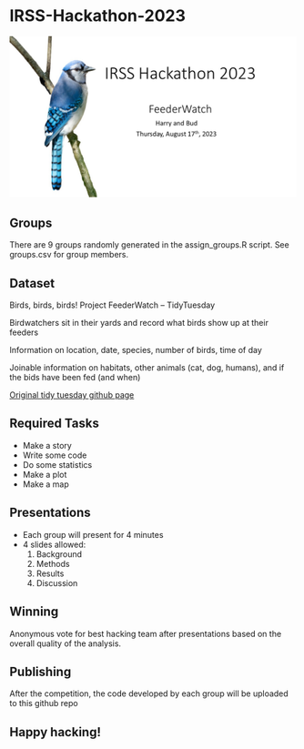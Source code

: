 # IRSS-Hackathon-2023

<img src="slides\Slide1.JPG" alt="bird" width="600"/>

## Groups

There are 9 groups randomly generated in the assign_groups.R script. See groups.csv for group members.

## Dataset

Birds, birds, birds!
Project FeederWatch – TidyTuesday

Birdwatchers sit in their yards and record what birds show up at their feeders

Information on location, date, species, number of birds, time of day

Joinable information on habitats, other animals (cat, dog, humans), and if the bids have been fed (and when)


[Original tidy tuesday github page](https://github.com/rfordatascience/tidytuesday/blob/master/data/2023/2023-01-10/readme.md)

## Required Tasks
- Make a story
- Write some code
- Do some statistics
- Make a plot
- Make a map

## Presentations
- Each group will present for 4 minutes
- 4 slides allowed:
    1. Background
    2. Methods
    3. Results
    4. Discussion

## Winning
Anonymous vote for best hacking team after presentations based on the overall quality of the analysis.

## Publishing
After the competition, the code developed by each group will be uploaded to this github repo

## Happy hacking!
